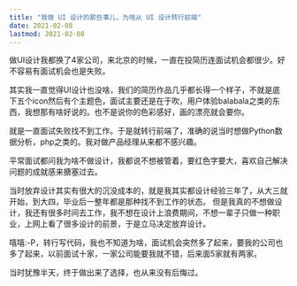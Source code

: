 ```yaml
---
title: "我做 UI 设计的那些事儿，为啥从 UI 设计转行前端"
date: 2021-02-08
lastmod: 2021-02-08
---
```


做UI设计我都换了4家公司，来北京的时候，一直在投简历连面试机会都很少。好不容易有面试机会也是失败。

其实我一直觉得UI设计也没啥，我们的简历作品几乎都长得一个样子，不就是底下五个icon然后有个主题色，面试主要还是在于吹，用户体验balabala之类的东西，我想那有啥好说的。也不是说你的色彩感好，画的漂亮就会要你。

就是一直面试失败找不到工作。于是就转行前端了，准确的说当时想做Python数据分析，php之类的。我对做产品经理从来都不感兴趣。

平常面试都问我为啥不做设计，我都说不想被管着，要红色字要大，喜欢自己解决问题的成就感来搪塞过去。

当时放弃设计其实有很大的沉没成本的，就是我其实都设计经验三年了，从大三就开始，到大四，毕业后一整年都是那种找不到工作的状态。
但是我真的不想做设计，我还有很多时间去工作，我不想在设计上浪费期间，不想一辈子只做一种职业，上网上看了很多设计的前景，于是立马决定放弃设计。

嘻嘻:-P，转行写代码，我也不知道为啥，面试机会突然多了起来，要我的公司也多了起来，以前面试十家，一家公司能要我就不错，后来面5家就有两家。

当时犹豫半天，终于做出来了选择，也从来没有后悔过。